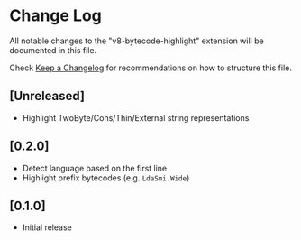 # Change Log

All notable changes to the "v8-bytecode-highlight" extension will be documented in this file.

Check [Keep a Changelog](http://keepachangelog.com/) for recommendations on how to structure this file.

## [Unreleased]

- Highlight TwoByte/Cons/Thin/External string representations

## [0.2.0]

- Detect language based on the first line
- Highlight prefix bytecodes (e.g. `LdaSmi.Wide`)

## [0.1.0]

- Initial release
